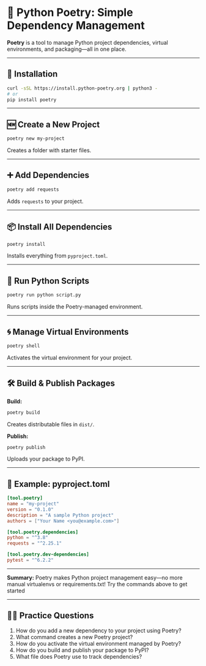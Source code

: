 # 🐍 Python Poetry: Simple Dependency Management

**Poetry** is a tool to manage Python project dependencies, virtual environments, and packaging—all in one place.

---

## 🚀 Installation

```sh
curl -sSL https://install.python-poetry.org | python3 -
# or
pip install poetry
```

---

## 🆕 Create a New Project

```sh
poetry new my-project
```
Creates a folder with starter files.

---

## ➕ Add Dependencies

```sh
poetry add requests
```
Adds `requests` to your project.

---

## 📦 Install All Dependencies

```sh
poetry install
```
Installs everything from `pyproject.toml`.

---

## 🏃 Run Python Scripts

```sh
poetry run python script.py
```
Runs scripts inside the Poetry-managed environment.

---

## 🌀 Manage Virtual Environments

```sh
poetry shell
```
Activates the virtual environment for your project.

---

## 🛠️ Build & Publish Packages

**Build:**
```sh
poetry build
```
Creates distributable files in `dist/`.

**Publish:**
```sh
poetry publish
```
Uploads your package to PyPI.

---

## 📝 Example: pyproject.toml

```toml
[tool.poetry]
name = "my-project"
version = "0.1.0"
description = "A sample Python project"
authors = ["Your Name <you@example.com>"]

[tool.poetry.dependencies]
python = "^3.8"
requests = "^2.25.1"

[tool.poetry.dev-dependencies]
pytest = "^6.2.2"
```

---

**Summary:**
Poetry makes Python project management easy—no more manual virtualenvs or requirements.txt! Try the commands above to get started

---

## 🧑‍💻 Practice Questions

1. How do you add a new dependency to your project using Poetry?
2. What command creates a new Poetry project?
3. How do you activate the virtual environment managed by Poetry?
4. How do you build and publish your package to PyPI?
5. What file does Poetry use to track dependencies?

